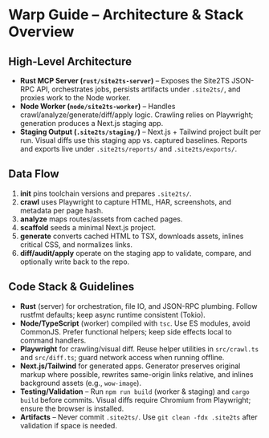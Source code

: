 # Warp Guide – Architecture & Stack Overview

## High-Level Architecture
- **Rust MCP Server (`rust/site2ts-server`)** – Exposes the Site2TS JSON-RPC API, orchestrates jobs, persists artifacts under `.site2ts/`, and proxies work to the Node worker.
- **Node Worker (`node/site2ts-worker`)** – Handles crawl/analyze/generate/diff/apply logic. Crawling relies on Playwright; generation produces a Next.js staging app.
- **Staging Output (`.site2ts/staging/`)** – Next.js + Tailwind project built per run. Visual diffs use this staging app vs. captured baselines. Reports and exports live under `.site2ts/reports/` and `.site2ts/exports/`.

## Data Flow
1. **init** pins toolchain versions and prepares `.site2ts/`.
2. **crawl** uses Playwright to capture HTML, HAR, screenshots, and metadata per page hash.
3. **analyze** maps routes/assets from cached pages.
4. **scaffold** seeds a minimal Next.js project.
5. **generate** converts cached HTML to TSX, downloads assets, inlines critical CSS, and normalizes links.
6. **diff/audit/apply** operate on the staging app to validate, compare, and optionally write back to the repo.

## Code Stack & Guidelines
- **Rust** (server) for orchestration, file IO, and JSON-RPC plumbing. Follow rustfmt defaults; keep async runtime consistent (Tokio).
- **Node/TypeScript** (worker) compiled with `tsc`. Use ES modules, avoid CommonJS. Prefer functional helpers; keep side effects local to command handlers.
- **Playwright** for crawling/visual diff. Reuse helper utilities in `src/crawl.ts` and `src/diff.ts`; guard network access when running offline.
- **Next.js/Tailwind** for generated apps. Generator preserves original markup where possible, rewrites same-origin links relative, and inlines background assets (e.g., `wow-image`).
- **Testing/Validation** – Run `npm run build` (worker & staging) and `cargo build` before commits. Visual diffs require Chromium from Playwright; ensure the browser is installed.
- **Artifacts** – Never commit `.site2ts/`. Use `git clean -fdx .site2ts` after validation if space is needed.
